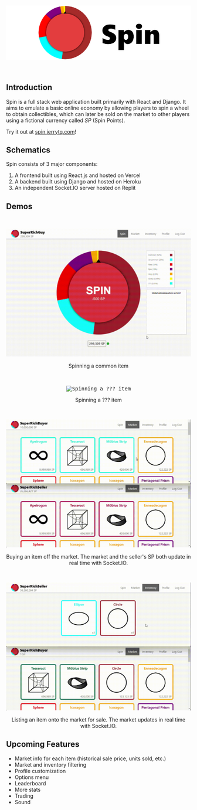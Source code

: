&nbsp;
<p align="center">
  <a href="https://spin.jerrytq.com">
    <picture>
      <source media="(prefers-color-scheme: dark)" srcset="docs/images/logo-darkmode.png">
      <img alt="Logo" src="docs/images/logo-lightmode.png">
    </picture>
  </a>
</p>
&nbsp;

## Introduction
Spin is a full stack web application built primarily with React and Django. It aims to emulate a basic online economy by allowing players to spin a wheel to obtain collectibles, which can later be sold on the market to other players using a fictional currency called *SP* (Spin Points).

Try it out at [spin.jerrytq.com](https://spin.jerrytq.com)!

## Schematics
Spin consists of 3 major components: 
1. A frontend built using React.js and hosted on Vercel
2. A backend built using Django and hosted on Heroku
3. An independent Socket.IO server hosted on Replit

## Demos
&nbsp;
<p align="center">
  <kbd>
    <img alt="Spinning a common item" src="docs/gifs/spinning-common.gif" width="700"/>
  </kbd>
</p>
<p align="center">
  Spinning a common item
</p>
&nbsp;
<p align="center">
  <kbd>
    <img alt="Spinning a ??? item" src="docs/gifs/spinning-tq.gif" width="700"/>
  </kbd>
</p>
<p align="center">
  Spinning a ??? item
</p>
&nbsp;
<p align="center">
  <kbd>
    <img alt="Spinning a ??? item" src="docs/gifs/buying-item.gif" width="700"/>
  </kbd>
</p>
<p align="center">
  Buying an item off the market. The market and the seller's SP both update in real time with Socket.IO. 
</p>
&nbsp;
<p align="center">
  <kbd>
    <img alt="Spinning a ??? item" src="docs/gifs/listing-item.gif" width="700"/>
  </kbd>
</p>
<p align="center">
  Listing an item onto the market for sale. The market updates in real time with Socket.IO. 
</p>

## Upcoming Features
- Market info for each item (historical sale price, units sold, etc.)
- Market and inventory filtering 
- Profile customization 
- Options menu
- Leaderboard 
- More stats
- Trading
- Sound
